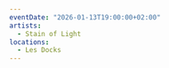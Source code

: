 ```yaml
---
eventDate: "2026-01-13T19:00:00+02:00"
artists:
  - Stain of Light
locations:
  - Les Docks
---
```


